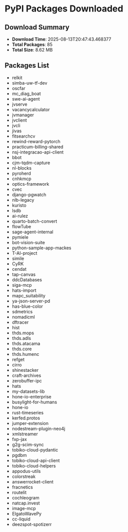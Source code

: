 # PyPI Packages Downloaded

## Download Summary
- **Download Time**: 2025-08-13T20:47:43.468377
- **Total Packages**: 85
- **Total Size**: 8.62 MB

## Packages List
- relkit
- simba-uw-tf-dev
- oscfar
- mc_diag_boat
- swe-ai-agent
- jvserve
- vacancycalculator
- jvmanager
- jvclient
- jvcli
- jivas
- fitsearchcv
- rewind-reward-pytorch
- practicum-billing-shared
- nsj-integracao-api-client
- bbot
- cjm-tqdm-capture
- nl-blocks
- pyroherd
- cnhkmcp
- optics-framework
- cvec
- django-pgwatch
- nlb-legacy
- kuristo
- lsdb
- ai-rulez
- quarto-batch-convert
- flowTube
- sage-agent-internal
- pymiele
- bot-vision-suite
- python-sample-app-mackes
- T-AI-project
- simile
- CyRK
- cendat
- tap-canvas
- ddcDatabases
- siga-mcp
- hats-import
- mapc_suitability
- ya-json-server-pd
- has-blue-color
- sdmetrics
- nomadicml
- dftracer
- hist
- thds.mops
- thds.adls
- thds.atacama
- thds.core
- thds.humenc
- refget
- cirro
- shinestacker
- craft-archives
- zerobuffer-ipc
- hats
- my-datasets-lib
- hone-io-enterprise
- busylight-for-humans
- hone-io
- rust-timeseries
- kerfed.protos
- jumper-extension
- nodestream-plugin-neo4j
- xmlstreamer
- fxp-jax
- g2g-scim-sync
- tobiko-cloud-pydantic
- pgdbm
- tobiko-cloud-api-client
- tobiko-cloud-helpers
- appodus-utils
- colorstreak
- answerrocket-client
- fracnetics
- routelit
- cochleogram
- natcap.invest
- image-mcp
- ElgatoWavePy
- cc-liquid
- deezspot-spotizerr
